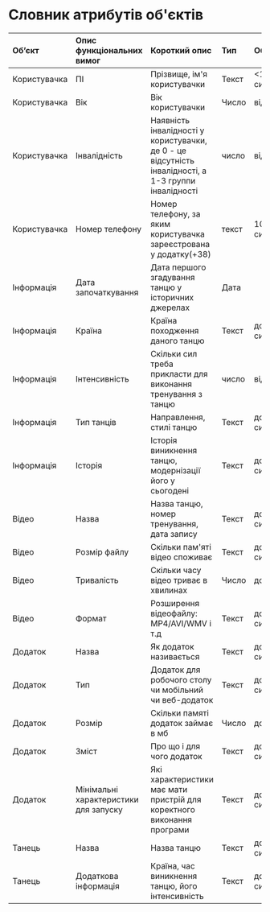 # Словник атрибутів об'єктів
|Об’єкт | Опис функціональних вимог |  	Короткий опис| Тип| 	Обмеження|
|:-------|:------------|:------------|:-----------|:--------|
|Користувачка | ПІ | Прізвище, ім'я користувачки  | Текст| 	<100 символів|
|Користувачка | Вік |  	Вік користувачки| Число| 	від 5 до 130|
|Користувачка| Інвалідність|  	Наявність інвалідності у користувачки, де 0 - це відсутність інвалідності, а 1-3 группи інвалідності| число | 	від 0 до 3|
|Користувачка | Номер телефону |  Номер телефону, за яким користувачка зареєстрована у додатку(+38)| текст| 	10 символів|
|Інформація |Дата започаткування |  	Дата першого згадування танцю у історичних джерелах | Дата| 	|
|Інформація |Країна |  	Країна походження даного танцю | Текст| 	до 100 символів|
|Інформація |Інтенсивність | Скільки сил треба прикласти для виконання тренування з танцю| число| 	від 1 до 5|
|Інформація |Тип танців |  Направлення, стилі танцю| Текст| 	до 100 символів|
|Інформація |Історія |  Історія виникнення танцю, модернізації його у сьогодені| Текст| 	до 1500 символів|
|Відео |Назва |  	Назва танцю, номер тренування, дата запису| Текст| 	до 100 символів|
|Відео |Розмір файлу |  	Скільки пам'яті відео споживає| Текст| 	до 100 символів|
|Відео |Тривалість |  	Скільки часу відео триває в хвилинах| Число| 	до 120|
|Відео |Формат|  	Розширення відеофайлу: MP4/AVI/WMV і т.д| Текст| 	до 100 символів|
|Додаток |Назва|  Як додаток називається| Текст| 	до 100 символів|
|Додаток |Тип|  	Додаток для робочого столу чи  мобільний чи веб-додаток| Текст| 	до 100 символів|
|Додаток |Розмір|  	Скільки памяті додаток займає в мб | Число| 	до 500|
|Додаток |Зміст|  	Про що і для чого додаток | Текст| 	до 300 символів|
|Додаток |Мінімальні характеристики для запуску|  	Які характеристики має мати пристрій для коректного виконання програми| Текст| 	до 300 символів|
|Танець |Назва|  	Назва танцю| Текст| 	до 100 символів|
|Танець |Додаткова інформація| Країна, час виникнення танцю, його інтенсивність | Текст| 	до 1500 символів|
